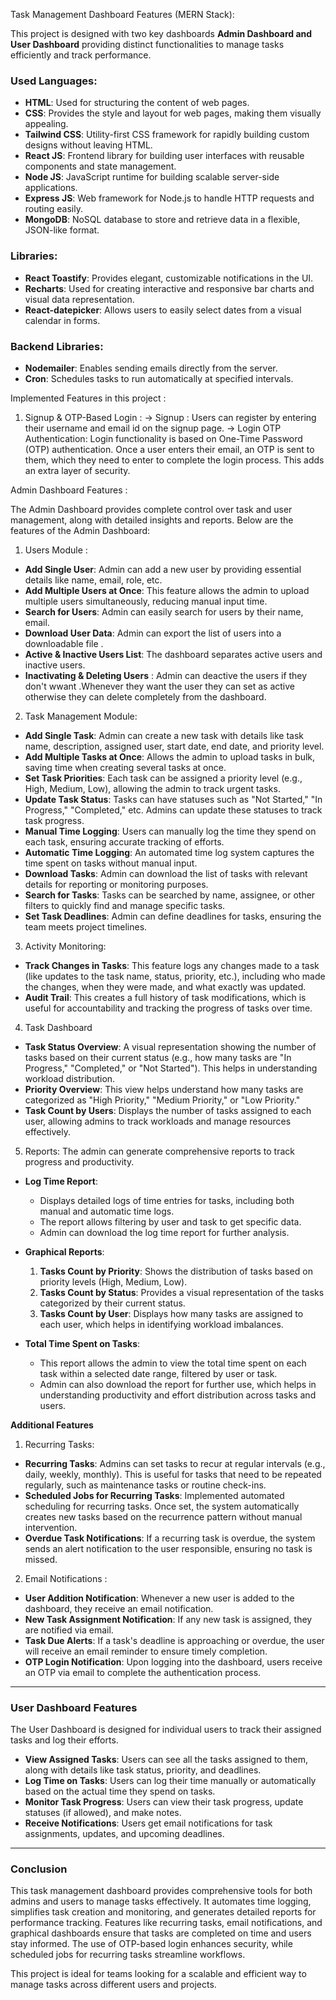 Task Management Dashboard Features (MERN Stack): 

This project is designed with two key dashboards **Admin Dashboard and User Dashboard** providing distinct functionalities to manage tasks efficiently and track performance.

### Used Languages:
- **HTML**: Used for structuring the content of web pages.
- **CSS**: Provides the style and layout for web pages, making them visually appealing.
- **Tailwind CSS**: Utility-first CSS framework for rapidly building custom designs without leaving HTML.
- **React JS**: Frontend library for building user interfaces with reusable components and state management.
- **Node JS**: JavaScript runtime for building scalable server-side applications.
- **Express JS**: Web framework for Node.js to handle HTTP requests and routing easily.
- **MongoDB**: NoSQL database to store and retrieve data in a flexible, JSON-like format.

### Libraries:
- **React Toastify**: Provides elegant, customizable notifications in the UI.
- **Recharts**: Used for creating interactive and responsive bar charts and visual data representation.
- **React-datepicker**: Allows users to easily select dates from a visual calendar in forms.
  
### Backend Libraries:
- **Nodemailer**: Enables sending emails directly from the server.
- **Cron**: Schedules tasks to run automatically at specified intervals.


Implemented Features in this project :

1. Signup & OTP-Based Login :
   -> Signup : Users can register by entering their username and email id  on the signup page.
   -> Login OTP Authentication: Login functionality is based on One-Time Password (OTP) authentication. Once a user enters their email, an OTP is sent to them, which they need to enter to complete the login process. This adds an extra layer of security.

Admin Dashboard Features : 

The Admin Dashboard provides complete control over task and user management, along with detailed insights and reports. Below are the features of the Admin Dashboard:

1. Users Module :
- **Add Single User**: Admin can add a new user by providing essential details like name, email, role, etc.
- **Add Multiple Users at Once**: This feature allows the admin to upload multiple users simultaneously, reducing manual input time.
- **Search for Users**: Admin can easily search for users by their name, email.
- **Download User Data**: Admin can export the list of users into a downloadable file .
- **Active & Inactive Users List**: The dashboard separates active users and inactive users.
- **Inactivating & Deleting Users** : Admin can deactive the users if they don't wwant .Whenever they want the user they can set as active otherwise they can delete completely from the dashboard.


2. Task Management Module:
- **Add Single Task**: Admin can create a new task with details like task name, description, assigned user, start date, end date, and priority level.
- **Add Multiple Tasks at Once**: Allows the admin to upload tasks in bulk, saving time when creating several tasks at once.
- **Set Task Priorities**: Each task can be assigned a priority level (e.g., High, Medium, Low), allowing the admin to track urgent tasks.
- **Update Task Status**: Tasks can have statuses such as "Not Started," "In Progress," "Completed," etc. Admins can update these statuses to track task progress.
- **Manual Time Logging**: Users can manually log the time they spend on each task, ensuring accurate tracking of efforts.
- **Automatic Time Logging**: An automated time log system captures the time spent on tasks without manual input.
- **Download Tasks**: Admin can download the list of tasks with relevant details for reporting or monitoring purposes.
- **Search for Tasks**: Tasks can be searched by name, assignee, or other filters to quickly find and manage specific tasks.
- **Set Task Deadlines**: Admin can define deadlines for tasks, ensuring the team meets project timelines.

3. Activity Monitoring:
- **Track Changes in Tasks**: This feature logs any changes made to a task (like updates to the task name, status, priority, etc.), including who made the changes, when they were made, and what exactly was updated.
- **Audit Trail**: This creates a full history of task modifications, which is useful for accountability and tracking the progress of tasks over time.

4. Task Dashboard
- **Task Status Overview**: A visual representation showing the number of tasks based on their current status (e.g., how many tasks are "In Progress," "Completed," or "Not Started"). This helps in understanding workload distribution.
- **Priority Overview**: This view helps understand how many tasks are categorized as "High Priority," "Medium Priority," or "Low Priority."
- **Task Count by Users**: Displays the number of tasks assigned to each user, allowing admins to track workloads and manage resources effectively.

5. Reports:
The admin can generate comprehensive reports to track progress and productivity.

- **Log Time Report**:
  - Displays detailed logs of time entries for tasks, including both manual and automatic time logs.
  - The report allows filtering by user and task to get specific data.
  - Admin can download the log time report for further analysis.
  
- **Graphical Reports**:
  1. **Tasks Count by Priority**: Shows the distribution of tasks based on priority levels (High, Medium, Low).
  2. **Tasks Count by Status**: Provides a visual representation of the tasks categorized by their current status.
  3. **Tasks Count by User**: Displays how many tasks are assigned to each user, which helps in identifying workload imbalances.

- **Total Time Spent on Tasks**:
  - This report allows the admin to view the total time spent on each task within a selected date range, filtered by user or task.
  - Admin can also download the report for further use, which helps in understanding productivity and effort distribution across tasks and users.

**Additional Features**

1. Recurring Tasks:
- **Recurring Tasks**: Admins can set tasks to recur at regular intervals (e.g., daily, weekly, monthly). This is useful for tasks that need to be repeated regularly, such as maintenance tasks or routine check-ins.
- **Scheduled Jobs for Recurring Tasks**: Implemented automated scheduling for recurring tasks. Once set, the system automatically creates new tasks based on the recurrence pattern without manual intervention.
- **Overdue Task Notifications**: If a recurring task is overdue, the system sends an alert notification to the user responsible, ensuring no task is missed.

2. Email Notifications :
- **User Addition Notification**: Whenever a new user is added to the dashboard, they receive an email notification.
- **New Task Assignment Notification**: If any new task is assigned, they are notified via email.
- **Task Due Alerts**: If a task's deadline is approaching or overdue, the user will receive an email reminder to ensure timely completion.
- **OTP Login Notification**: Upon logging into the dashboard, users receive an OTP via email to complete the authentication process.

---

### **User Dashboard Features**

The User Dashboard is designed for individual users to track their assigned tasks and log their efforts.

- **View Assigned Tasks**: Users can see all the tasks assigned to them, along with details like task status, priority, and deadlines.
- **Log Time on Tasks**: Users can log their time manually or automatically based on the actual time they spend on tasks.
- **Monitor Task Progress**: Users can view their task progress, update statuses (if allowed), and make notes.
- **Receive Notifications**: Users get email notifications for task assignments, updates, and upcoming deadlines.

---

### **Conclusion**

This task management dashboard provides comprehensive tools for both admins and users to manage tasks effectively. It automates time logging, simplifies task creation and monitoring, and generates detailed reports for performance tracking. Features like recurring tasks, email notifications, and graphical dashboards ensure that tasks are completed on time and users stay informed. The use of OTP-based login enhances security, while scheduled jobs for recurring tasks streamline workflows.

This project is ideal for teams looking for a scalable and efficient way to manage tasks across different users and projects.

